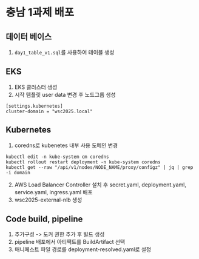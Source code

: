 # 충남 1과제 배포
## 데이터 베이스
1. `day1_table_v1.sql`를 사용하여 테이블 생성
## EKS
1. EKS 클러스터 생성
2.  시작 템플릿 user data 변경 후 노드그룹 생성

```
[settings.kubernetes]
cluster-domain = "wsc2025.local"
```
## Kubernetes
1. coredns로 kubenetes 내부 사용 도메인 변경

```
kubectl edit -n kube-system cm coredns
kubectl rollout restart deployment -n kube-system coredns 
kubectl get --raw "/api/v1/nodes/NODE_NAME/proxy/configz" | jq | grep -i domain
```
2. AWS Load Balancer Controller 설치 후 secret.yaml, deployment.yaml, service.yaml, ingress.yaml 배포
3. wsc2025-external-nlb 생성 
## Code build, pipeline
1. 추가구성 -> 도커 권한 추가 후 빌드 생성
2. pipeline 배포에서 아티팩트를 BuildArtifact 선택
3. 매니페스트 파일 경로를 deployment-resolved.yaml로 설정